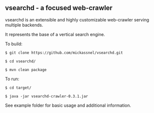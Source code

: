 
<h2>vsearchd - a focused web-crawler</h2>


vsearchd is an extensible and highly customizable web-crawler serving multiple backends. 

It represents the base of a vertical search engine.


To build: 

	$ git clone https://github.com/mickassnel/vsearchd.git 
	
	$ cd vsearchd/ 
	
	$ mvn clean package 
 

To run: 

	$ cd target/ 
	
	$ java -jar vsearchd-crawler-0.3.1.jar 



See example folder for basic usage and additional information. 
